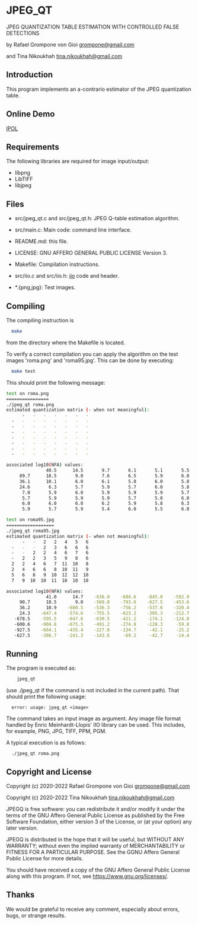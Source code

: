 JPEG_QT
=======

JPEG QUANTIZATION TABLE ESTIMATION WITH CONTROLLED FALSE DETECTIONS

by Rafael Grompone von Gioi <grompone@gmail.com>

and Tina Nikoukhah <tina.nikoukhah@gmail.com>


Introduction
------------

This program implements an a-contrario estimator of the JPEG quantization table.


Online Demo
------------

[IPOL](https://ipolcore.ipol.im/demo/clientApp/demo.html?id=399)


Requirements
------------

The following libraries are required for image input/output:

  - libpng
  - LibTIFF
  - libjpeg


Files
-----

- src/jpeg_qt.c and src/jpeg_qt.h: JPEG Q-table estimation algorithm.

- src/main.c: Main code: command line interface.

- README.md: this file.

- LICENSE: GNU AFFERO GENERAL PUBLIC LICENSE Version 3.

- Makefile: Compilation instructions.

- src/iio.c and src/iio.h: [iio](https://github.com/mnhrdt/iio) code and header.

- *.{png,jpg}: Test images.


Compiling
---------

The compiling instruction is
```bash
  make
```
from the directory where the Makefile is located.

To verify a correct compilation you can apply the algorithm on the test images
'roma.png' and 'roma95.jpg'. This can be done by executing:
```bash
  make test
```

This should print the following message:
```bash
test on roma.png
================
./jpeg_qt roma.png
estimated quantization matrix (- when not meaningful):
      -   -   -   -   -   -   -
  -   -   -   -   -   -   -   -
  -   -   -   -   -   -   -   -
  -   -   -   -   -   -   -   -
  -   -   -   -   -   -   -   -
  -   -   -   -   -   -   -   -
  -   -   -   -   -   -   -   -
  -   -   -   -   -   -   -   -

associated log10(NFA) values:
               40.5      14.5       9.7       6.1       5.1       5.5       5.4
     89.7      18.5       9.0       7.6       6.5       5.9       6.0       5.9
     36.1      10.1       6.0       6.1       5.8       6.0       5.8       6.0
     24.6       6.3       5.7       5.9       5.7       6.0       5.8       6.0
      7.0       5.9       6.0       5.9       5.9       5.9       5.7       6.0
      5.7       5.9       5.9       5.9       5.7       5.8       6.0       6.0
      6.0       6.0       6.0       6.2       5.9       5.8       6.3       6.5
      5.9       5.7       5.9       5.4       6.0       5.5       6.0       6.0

test on roma95.jpg
==================
./jpeg_qt roma95.jpg
estimated quantization matrix (- when not meaningful):
      -   -   2   2   4   5   6
  -   -   -   2   3   6   6   6
  -   -   2   2   4   6   7   6
  -   2   2   3   5   9   8   6
  2   2   4   6   7  11  10   8
  2   4   6   6   8  10  11   9
  5   6   8   9  10  12  12  10
  7   9  10  10  11  10  10  10

associated log10(NFA) values:
               41.0      14.7    -636.0    -604.6    -845.0    -592.9    -400.0
     90.7      18.5       9.0    -560.8    -793.6    -627.5    -453.6    -301.6
     36.2      10.9    -600.5    -536.3    -756.2    -537.6    -320.4    -270.3
     24.3    -647.4    -574.6    -755.5    -623.2    -305.3    -212.7    -192.0
   -678.5    -595.5    -847.6    -630.5    -421.2    -174.1    -124.8     -94.4
   -600.6    -904.6    -675.5    -491.2    -274.8    -128.3     -59.8     -44.0
   -927.5    -664.1    -435.4    -227.0    -134.7     -42.1     -25.2     -22.4
   -627.5    -386.7    -241.3    -143.6     -69.2     -42.7     -14.4      -2.2
```

Running
-------

The program is executed as:
```bash
    jpeg_qt
```

(use ./jpeg_qt if the command is not included in the current path).
That should print the following usage:

```
  error: usage: jpeg_qt <image>
```

The command takes an input image as argument. Any image file format handled by
Enric Meinhardt-Llopis' IIO library can be used. This includes, for example,
PNG, JPG, TIFF, PPM, PGM.

A typical execution is as follows:
```
  ./jpeg_qt roma.png
```

Copyright and License
---------------------

Copyright (c) 2020-2022 Rafael Grompone von Gioi grompone@gmail.com

Copyright (c) 2020-2022 Tina Nikoukhah tina.nikoukhah@gmail.com

JPEGQ is free software: you can redistribute it and/or modify it under
the terms of the GNU Affero General Public License as published by the
Free Software Foundation, either version 3 of the License, or (at your
option) any later version.

JPEGQ is distributed in the hope that it will be useful, but WITHOUT
ANY WARRANTY; without even the implied warranty of MERCHANTABILITY or
FITNESS FOR A PARTICULAR PURPOSE. See the GGNU Affero General Public
License for more details.

You should have received a copy of the GNU Affero General Public
License along with this program. If not, see
https://www.gnu.org/licenses/.

Thanks
------

We would be grateful to receive any comment, especially about errors, bugs,
or strange results.
